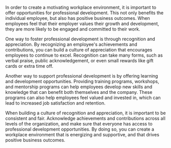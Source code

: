 
In order to create a motivating workplace environment, it is important to offer opportunities for professional development. This not only benefits the individual employee, but also has positive business outcomes. When employees feel that their employer values their growth and development, they are more likely to be engaged and committed to their work.

One way to foster professional development is through recognition and appreciation. By recognizing an employee's achievements and contributions, you can build a culture of appreciation that encourages employees to continue to excel. Recognition can take many forms, such as verbal praise, public acknowledgement, or even small rewards like gift cards or extra time off.

Another way to support professional development is by offering learning and development opportunities. Providing training programs, workshops, and mentorship programs can help employees develop new skills and knowledge that can benefit both themselves and the company. These programs can also help employees feel valued and invested in, which can lead to increased job satisfaction and retention.

When building a culture of recognition and appreciation, it is important to be consistent and fair. Acknowledge achievements and contributions across all levels of the organization, and make sure that everyone has access to professional development opportunities. By doing so, you can create a workplace environment that is energizing and supportive, and that drives positive business outcomes.
